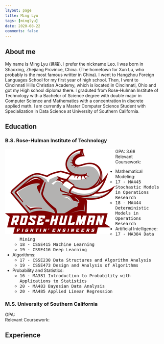 ```yaml
---
layout: page
title: Ming Lyu
tags: [minglyu]
date: 2020-08-22
comments: false
---
```


## About me
My name is Ming Lyu (吕铭). I prefer the nickname Leo. I was born in Shaoxing, Zhejiang Province, China. (The hometown for Xun Lu, who probably is the most famous writter in China). I went to Hangzhou Foreign Languages School for my first year of high school. Then, I went to Cincinnati Hills Christian Academy, which is located in Cincinnati, Ohio 
and got my High school diploma there. I graduted from Rose-Hulman Institute of Technology with a Bachelor of Science degree with double major in Computer Science and Mathematics with a concentration in discrete applied math. I am currently a Master Computer Science Student with Specialization in Data Science at University of Southern California.

## Education
### B.S. Rose-Hulman Institute of Technology
<img style="float: left;" src ="/assets/img/picresize.png?sanitize=true">

GPA: 3.68  
Relevant Coursework:
* Mathematical Modeling:
  * <kbd>17 - MA445 Stochastic Models in Operations Research </kbd>
  * <kbd>18 - MA444 Deterministic Models in Operations Research </kbd>
* Artificial Intelligence:  
  * <kbd>17 - MA384 Data Mining </kbd>
  * <kbd>18 - CSSE415 Machine Learning</kbd>
  * <kbd>19 - CSSE416 Deep Learning</kbd>
* Algorithms:
  * <kbd>17 - CSSE230 Data Structures and Algorithm Analysis</kbd>
  * <kbd>19 - CSSE473 Design and Analysis of Algorithms</kbd>
* Probability and Statistics:
  * <kbd>16 - MA381 Introduction to Probability with Applications to Statistics</kbd>
  * <kbd>20 - MA483 Bayesian Data Analysis</kbd>
  * <kbd>20 - MA485 Applied Linear Regression</kbd>
  
### M.S. University of Southern California
GPA:  
Relevant Coursework:

## Experience
